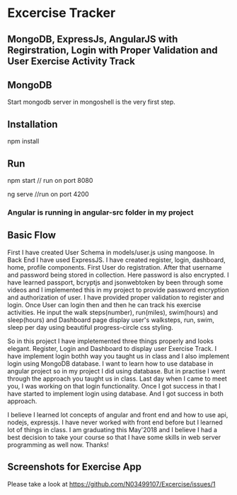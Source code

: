 
# Excercise Tracker

## MongoDB, ExpressJs, AngularJS with Regirstration, Login with Proper Validation and User Exercise Activity Track

## MongoDB

Start mongodb server in mongoshell is the very first step.

## Installation

 npm install 

## Run 

 npm start // run on port 8080

 ng serve //run on port 4200
 
### Angular is running in angular-src folder in my project

## Basic Flow

First I have created User Schema in models/user.js using mangoose. In Back End I have used ExpressJS. I have created register, login, dashboard, home, profile components. First User do registration. After that username and password being stored in collection. Here password is also encrypted. I have learned passport, bcryptjs and jsonwebtoken by been through some videos and I implemented this in my project to provide password encryption and authorization of user. I have provided proper validation to register and login. Once User can login then and then he can track his exercise activities. He input the walk steps(number), run(miles), swim(hours) and sleep(hours) and Dashboard page display user's walksteps, run, swim, sleep per day using beautiful progress-circle css styling. 

So in this project I have impletemented three things properly and looks elegant. Register, Login and Dashboard to display user Exercise  Track. I have implement login bothh way you taught us in class and I also implement login using MongoDB database. I want to learn how to use database in angular project so in my project I did using database. But in practise I went through the approach you taught us in class. Last day when I came to meet you, I was working on that login functionality. Once I got success in that I have started to implement login using database. And I got success in both approach. 

I believe I learned lot concepts of angular and front end and how to use api, nodejs, expressjs. I have never worked with front end before but I learned lot of things in class. I am graduating this May'2018 and I believe I had a best decision to take your course so that I have some skills in web server programming as well now. Thanks!

## Screenshots for Exercise App
Please take a look at https://github.com/N03499107/Excercise/issues/1
